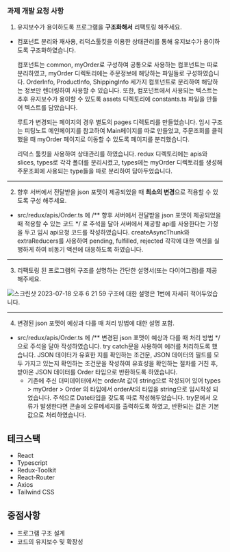 ### 과제 개발 요청 사항

1. 유지보수가 용이하도록 프로그램을 **구조화해서** 리팩토링 해주세요.
  - 컴포넌트 분리와 재사용, 리덕스툴킷을 이용한 상태관리를 통해 유지보수가 용이하도록 구조화하였습니다.
    
    컴포넌트는 common, myOrder로 구성하여 공통으로 사용하는 컴포넌트는 따로 분리하였고,
    myOrder 디렉토리에는 주문정보에 해당하는 파일들로 구성하였습니다.
    OrderInfo, ProductInfo, ShippingInfo 세가지 컴포넌트로 분리하여 해당하는 정보만 렌더링하여 사용할 수 있습니다.
    또한, 컴포넌트에서 사용되는 텍스트는 추후 유지보수가 용이할 수 있도록 assets 디렉토리에 constants.ts 파일을 만들어 텍스트를 담았습니다.

    루트가 변경되는 페이지의 경우 별도의 pages 디렉토리를 만들었습니다.
    임시 구조는 피팅노트 메인페이지를 참고하여 Main페이지를 따로 만들었고, 주문조회를 클릭했을 때 myOrder 페이지로 이동할 수 있도록 페이지를 분리했습니다.

    리덕스 툴킷을 사용하여 상태관리를 하였습니다.
    redux 디렉토리에는 apis와 slices, types로 각각 폴더를 분리시켰고,
    types에는 myOrder 디렉토리를 생성해 주문조회에 사용되는 type들을 따로 분리하여 담아두었습니다. 

***

2. 향후 서버에서 전달받을 json 포맷이 제공되었을 때 **최소의 변경**으로 적용할 수 있도록 구성 해주세요.
  - src/redux/apis/Order.ts 에 /** 향후 서버에서 전달받을 json 포맷이 제공되었을 때 적용할 수 있는 코드 */ 로
    주석을 달아 서버에서 제공할 api를 사용한다는 가정을 두고 임시 api요청 코드를 작성하였습니다.
    createAsyncThunk와 extraReducers를 사용하여 pending, fulfilled, rejected 각각에 대한 액션을 실행하게 하여 비동기 액션에 대응하도록 하였습니다.

***

3. 리팩토링 된 프로그램의 구조를 설명하는 간단한 설명서(또는 다이어그램)를 제공 해주세요.

  ![스크린샷 2023-07-18 오후 6 21 59](https://github.com/doradora523/anti-frontend-order/assets/94670754/9512aa3e-7659-4899-af02-7774cec43f05)
  구조에 대한 설명은 1번에 자세히 적어두었습니다.  

***

4. 변경된 json 포맷이 예상과 다를 때 처리 방법에 대한 설명 포함.
  - src/redux/apis/Order.ts 에 /** 변경된 json 포맷이 예상과 다를 때 처리 방법 */ 으로 주석을 달아 작성하였습니다.
    try catch문을 사용하여 에러를 처리하도록 했습니다.
    JSON 데이터가 유효한 지를 확인하는 조건문, JSON 데이터의 필드를 모두 가지고 있는지 확인하는 조건문을 작성하여 유효성을 확인하는 절차를 거친 후,
    받아온 JSON 데이터를 Order 타입으로 반환하도록 하였습니다.
      * 기존에 주신 더미데이터에서는 orderAt 값이 string으로 작성되어 있어 types > myOrder > Order 의 타입에서 orderAt의 타입을 string으로 임시작성 되었습니다.
        주석으로 Date타입을 갖도록 따로 작성해두었습니다.
    try문에서 오류가 발생한다면 콘솔에 오류메세지를 출력하도록 하였고, 반환되는 값은 기본값으로 처리하였습니다.
 

## 테크스택

- React
- Typescript
- Redux-Toolkit
- React-Router
- Axios
- Tailwind CSS

## 중점사항

- 프로그램 구조 설계
- 코드의 유지보수 및 확장성
